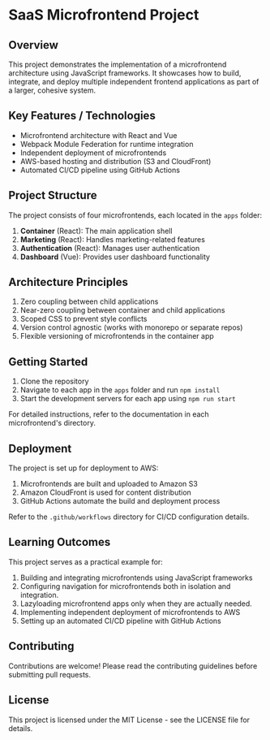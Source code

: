 # SaaS Microfrontend Project

## Overview

This project demonstrates the implementation of a microfrontend architecture using JavaScript frameworks. It showcases how to build, integrate, and deploy multiple independent frontend applications as part of a larger, cohesive system.

## Key Features / Technologies

- Microfrontend architecture with React and Vue
- Webpack Module Federation for runtime integration
- Independent deployment of microfrontends
- AWS-based hosting and distribution (S3 and CloudFront)
- Automated CI/CD pipeline using GitHub Actions

## Project Structure

The project consists of four microfrontends, each located in the `apps` folder:

1. **Container** (React): The main application shell
2. **Marketing** (React): Handles marketing-related features
3. **Authentication** (React): Manages user authentication
4. **Dashboard** (Vue): Provides user dashboard functionality

## Architecture Principles

1. Zero coupling between child applications
2. Near-zero coupling between container and child applications
3. Scoped CSS to prevent style conflicts
4. Version control agnostic (works with monorepo or separate repos)
5. Flexible versioning of microfrontends in the container app

## Getting Started

1. Clone the repository
2. Navigate to each app in the `apps` folder and run `npm install`
3. Start the development servers for each app using `npm run start`

For detailed instructions, refer to the documentation in each microfrontend's directory.

## Deployment

The project is set up for deployment to AWS:

1. Microfrontends are built and uploaded to Amazon S3
2. Amazon CloudFront is used for content distribution
3. GitHub Actions automate the build and deployment process

Refer to the `.github/workflows` directory for CI/CD configuration details.

## Learning Outcomes

This project serves as a practical example for:

1. Building and integrating microfrontends using JavaScript frameworks
2. Configuring navigation for microfrontends both in isolation and integration.
3. Lazyloading microfrontend apps only when they are actually needed.
4. Implementing independent deployment of microfrontends to AWS
5. Setting up an automated CI/CD pipeline with GitHub Actions

## Contributing

Contributions are welcome! Please read the contributing guidelines before submitting pull requests.

## License

This project is licensed under the MIT License - see the LICENSE file for details.
